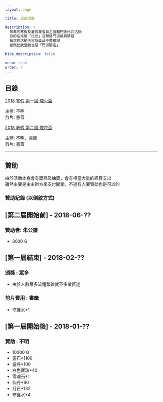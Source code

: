 ```yaml
---
layout: page

title: 比武活動

description: >
  每年的寒假及暑假我會自主發起門派比武活動  
  目的在推廣「比武」及聯絡門派成員情誼  
  每次的活動內容及獎品不盡相同  
  當然比武活動也是「門派限定」  

hide_description: false

menu: true
order: 7
---
```


## 目錄

[2018 寒假 第一屆 煙火盃](./1/)
> 
主辦: 不明  
剪片: 書籤  

[2018 暑假 第二屆 煙花盃](./2/)
> 
主辦: 不明、書籤  
剪片: 書籤  

---

## 贊助

>
由於活動本身會有獎品及抽獎，會有相當大量的經費支出  
雖然主要是由主辦方來支付開銷，不過有人要贊助也是可以的  

### 贊助紀錄 (以倒敘方式)

## [第二屆開始前] - 2018-06-??
### 贊助者: 朱公謙
- 8000 G

## [第一屆結束] - 2018-02-??
### 頒獎 : 眾多
- 由於人數眾多流程繁雜就不多做贅述
### 剪片費用 : 書籤
- 守護水*1

## [第一屆開始後] - 2018-01-??
### 贊助 : 不明
- 10000 G
- 靈石*1100
- 靈丹*100
- 白色寶珠*40
- 雪魂石*1
- 仙丹*60
- 月石*132
- 守護水*4